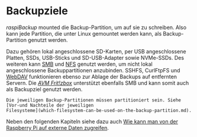 # Backupziele

*raspiBackup* mounted die Backup-Partition, um auf sie zu schreiben.
Also kann jede Partition, die unter Linux gemountet werden kann,
als Backup-Partition genutzt werden.

Dazu gehören lokal angeschlossene SD-Karten,
per USB angeschlossene Platten, SSDs,
USB-Sticks und SD-USB-Adapter sowie NVMe-SSDs.
Des weiteren kann [SMB](smb-as-backupspace.md) und [NFS](nfs-as-backupspace.md) genutzt werden,
um nicht lokal angeschlossene Backuppartitionen anzubinden.
SSHFS, CurlFtpFS und [WebDAV](webdav-as-backupspace.md) funktionieren ebenso zur
Ablage der Backups auf entfernten Servern.
Die [*AVM Frit!zbox*](avm-fritzbox-as-backupspace.md) unterstützt ebenfalls SMB und kann somit
auch als Backupziel genutzt werden.

```admonish info title="Filesysteme"
Die jeweiligen Backup-Partitionen müssen partitioniert sein. Siehe [Vor-und Nachteile der jeweiligen
Filesysteme](which-filesystem-can-be-used-on-the-backup-partition.md).
```

Neben den folgenden Kapiteln siehe dazu auch [Wie kann man von der Raspberry Pi auf externe Daten zugreifen](https://linux-tips-and-tricks.de/de/13-raspberry/423-wie-kann-man-von-der-pi-unter-linux-auf-externe-daten-zugreifen).

[.status]: rst
[.status]: review-comment "Benennungskonsistenz prüfen:
Es heisst hier und anderswo 'Backup-Target bzw. -Ziel. Aber die untergeordneten Dateien haben 'backupspace' im Dateinamen."
